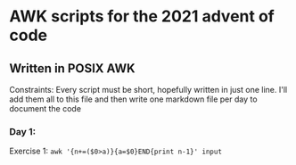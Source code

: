 # AWK scripts for the 2021 advent of code

## Written in POSIX AWK 

Constraints: Every script must be short, hopefully written in just one line. I'll add them all to this file and then write one markdown file per day to document the code

### Day 1:

Exercise 1: `awk '{n+=($0>a)}{a=$0}END{print n-1}' input`

